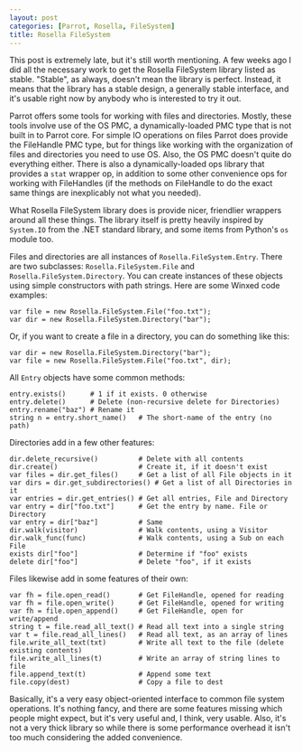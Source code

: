```yaml
---
layout: post
categories: [Parrot, Rosella, FileSystem]
title: Rosella FileSystem
---
```


This post is extremely late, but it's still worth mentioning. A few weeks ago
I did all the necessary work to get the Rosella FileSystem library listed as
stable. "Stable", as always, doesn't mean the library is perfect. Instead, it
means that the library has a stable design, a generally stable interface, and
it's usable right now by anybody who is interested to try it out.

Parrot offers some tools for working with files and directories. Mostly,
these tools involve use of the OS PMC, a dynamically-loaded PMC type that is
not built in to Parrot core. For simple IO operations on files Parrot does
provide the FileHandle PMC type, but for things like working with the
organization of files and directories you need to use OS. Also, the OS PMC
doesn't quite do everything either. There is also a dynamically-loaded ops
library that provides a `stat` wrapper op, in addition to some other
convenience ops for working with FileHandles (if the methods on FileHandle to
do the exact same things are inexplicably not what you needed).

What Rosella FileSystem library does is provide nicer, friendlier wrappers
around all these things. The library itself is pretty heavily inspired by
`System.IO` from the .NET standard library, and some items from Python's
`os` module too.

Files and directories are all instances of `Rosella.FileSystem.Entry`. There
are two subclasses: `Rosella.FileSystem.File` and
`Rosella.FileSystem.Directory`. You can create instances of these objects
using simple constructors with path strings. Here are some Winxed code
examples:

    var file = new Rosella.FileSystem.File("foo.txt");
    var dir = new Rosella.FileSystem.Directory("bar");

Or, if you want to create a file in a directory, you can do something like
this:

    var dir = new Rosella.FileSystem.Directory("bar");
    var file = new Rosella.FileSystem.File("foo.txt", dir);

All `Entry` objects have some common methods:

    entry.exists()      # 1 if it exists. 0 otherwise
    entry.delete()      # Delete (non-recursive delete for Directories)
    entry.rename("baz") # Rename it
    string n = entry.short_name()   # The short-name of the entry (no path)

Directories add in a few other features:

    dir.delete_recursive()          # Delete with all contents
    dir.create()                    # Create it, if it doesn't exist
    var files = dir.get_files()     # Get a list of all File objects in it
    var dirs = dir.get_subdirectories() # Get a list of all Directories in it
    var entries = dir.get_entries() # Get all entries, File and Directory
    var entry = dir["foo.txt"]      # Get the entry by name. File or Directory
    var entry = dir["baz"]          # Same
    dir.walk(visitor)               # Walk contents, using a Visitor
    dir.walk_func(func)             # Walk contents, using a Sub on each File
    exists dir["foo"]               # Determine if "foo" exists
    delete dir["foo"]               # Delete "foo", if it exists

Files likewise add in some features of their own:

    var fh = file.open_read()       # Get FileHandle, opened for reading
    var fh = file.open_write()      # Get FileHandle, opened for writing
    var fh = file.open_append()     # Get FileHandle, open for write/append
    string t = file.read_all_text() # Read all text into a single string
    var t = file.read_all_lines()   # Read all text, as an array of lines
    file.write_all_text(txt)        # Write all text to the file (delete existing contents)
    file.write_all_lines(t)         # Write an array of string lines to file
    file.append_text(t)             # Append some text
    file.copy(dest)                 # Copy a file to dest

Basically, it's a very easy object-oriented interface to common file system
operations. It's nothing fancy, and there are some features missing which
people might expect, but it's very useful and, I think, very usable. Also,
it's not a very thick library so while there is some performance overhead it
isn't too much considering the added convenience.
